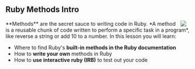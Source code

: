 ## Ruby Methods Intro

<img src="https://s3.amazonaws.com/after-school-assets/secret-sauce.jpeg" align="right" hspace="10">
**Methods** are the secret sauce to writing code in Ruby. *A method is a reusable chunk of code written to perform a specific task in a program*, like reverse a string or add 10 to a number. In this lesson you will learn:

* Where to find Ruby's **built-in methods in the Ruby documentation**
* How to **write your own** methods in Ruby
* How to **use interactive ruby (IRB)** to test out your code
